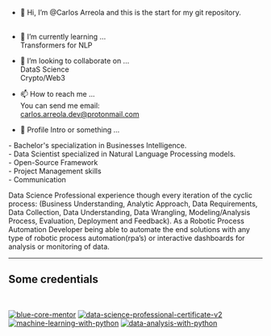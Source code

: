- 👋 Hi, I’m @Carlos Arreola and this is the start for my git repository.<br><br>

- 🌱 I’m currently learning ...<br>
Transformers for NLP<br>

- 💞️ I’m looking to collaborate on ...<br>
DataS Science<br>
Crypto/Web3<br>

- 📫 How to reach me ...<br>
You can send me email:<br>
carlos.arreola.dev@protonmail.com<br>

- 👀 Profile Intro or something ...<br>
<p>
- Bachelor's specialization in Businesses Intelligence.<br>
- Data Scientist specialized in Natural Language Processing models.<br>
- Open-Source Framework<br>
- Project Management skills<br>
- Communication<br>

Data Science Professional experience though every iteration of the cyclic process:
(Business Understanding, Analytic Approach, Data Requirements, Data Collection, Data Understanding, Data Wrangling, Modeling/Analysis Process, Evaluation, Deployment and Feedback). As a Robotic Process Automation Developer being able to automate the end solutions with any type of robotic process automation(rpa’s) or interactive dashboards for analysis or monitoring of data.
</p>

<hr>
<h2> Some credentials</h2>
<br>

[![blue-core-mentor](https://user-images.githubusercontent.com/44590893/154390329-9290a131-be50-4398-adfb-24190a771c23.png)](https://www.credly.com/badges/b66f35de-8248-4ce3-8703-3a9bd18f32ce/public_url)
[![data-science-professional-certificate-v2](https://user-images.githubusercontent.com/44590893/154390493-f3e06836-346e-4fc3-b9d5-c5b335a33c8c.png)](https://www.credly.com/badges/8461930e-5b5e-4dd6-8af7-ca93376d7b75/public_url)
[![machine-learning-with-python](https://user-images.githubusercontent.com/44590893/154390592-3d06551a-713d-49d1-904f-7ace92308ece.png)](https://www.credly.com/badges/910dcec1-199d-4e2d-992e-18d626a586eb/public_url)
[![data-analysis-with-python](https://user-images.githubusercontent.com/44590893/154390680-e0ecb924-58c1-4554-aa43-1d04c5689221.png)](https://www.credly.com/badges/b6fa8966-cb11-45a6-a0c1-4d1c6af1666d/public_url)

